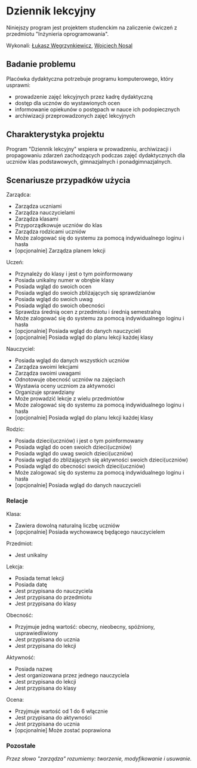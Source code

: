 # Dziennik lekcyjny

Niniejszy program jest projektem studenckim na zaliczenie ćwiczeń z przedmiotu
"Inżynieria oprogramowania".

Wykonali: [Łukasz Węgrzynkiewicz][1], [Wojciech Nosal][2]

## Badanie problemu

Placówka dydaktyczna potrzebuje programu komputerowego, który usprawni:
 * prowadzenie zajęć lekcyjnych przez kadrę dydaktyczną
 * dostęp dla ucznów do wystawionych ocen
 * informowanie opiekunów o postępach w nauce ich podopiecznych
 * archiwizacji przeprowadzonych zajęć lekcyjnych

## Charakterystyka projektu

Program "Dziennik lekcyjny" wspiera w prowadzeniu, archiwizacji i propagowaniu
zdarzeń zachodzących podczas zajęć dydaktycznych dla uczniów klas podstawowych, 
gimnazjalnych i ponadgimnazjalnych.

## Scenariusze przypadków użycia

Zarządca:
 * Zarządza uczniami
 * Zarządza nauczycielami
 * Zarządza klasami
 * Przyporządkowuje uczniów do klas
 * Zarządza rodzicami uczniów
 * Może zalogować się do systemu za pomocą indywidualnego loginu i hasła
 * [opcjonalnie] Zarządza planem lekcji 

Uczeń:
 * Przynależy do klasy i jest o tym poinformowany
 * Posiada unikalny numer w obrębie klasy
 * Posiada wgląd do swoich ocen
 * Posiada wgląd do swoich zbliżających się sprawdzianów
 * Posiada wgląd do swoich uwag
 * Posiada wgląd do swoich obecności
 * Sprawdza średnią ocen z przedmiotu i średnią semestralną
 * Może zalogować się do systemu za pomocą indywidualnego loginu i hasła
 * [opcjonalnie] Posiada wgląd do danych nauczycieli
 * [opcjonalnie] Posiada wgląd do planu lekcji każdej klasy

Nauczyciel:
 * Posiada wgląd do danych wszystkich uczniów
 * Zarządza swoimi lekcjami
 * Zarządza swoimi uwagami
 * Odnotowuje obecność uczniów na zajęciach
 * Wystawia oceny uczniom za aktywności
 * Organizuje sprawdziany
 * Może prowadzić lekcje z wielu przedmiotów
 * Może zalogować się do systemu za pomocą indywidualnego loginu i hasła
 * [opcjonalnie] Posiada wgląd do planu lekcji każdej klasy

Rodzic:
 * Posiada dzieci(uczniów) i jest o tym poinformowany
 * Posiada wgląd do ocen swoich dzieci(uczniów)
 * Posiada wgląd do uwag swoich dzieci(uczniów)
 * Posiada wgląd do zbliżających się aktywności swoich dzieci(uczniów) 
 * Posiada wgląd do obecności swoich dzieci(uczniów) 
 * Może zalogować się do systemu za pomocą indywidualnego loginu i hasła
 * [opcjonalnie] Posiada wgląd do danych nauczycieli
  
### Relacje 

Klasa:
 * Zawiera dowolną naturalną liczbę uczniów 
 * [opcjonalnie] Posiada wychowawcę będącego nauczycielem

Przedmiot:
 * Jest unikalny

Lekcja:
 * Posiada temat lekcji
 * Posiada datę
 * Jest przypisana do nauczyciela
 * Jest przypisana do przedmiotu
 * Jest przypisana do klasy

Obecność:
 * Przyjmuje jedną wartość: obecny, nieobecny, spóźniony, usprawiedliwiony
 * Jest przypisana do ucznia
 * Jest przypisana do lekcji

Aktywność:
 * Posiada nazwę
 * Jest organizowana przez jednego nauczyciela
 * Jest przypisana do lekcji
 * Jest przypisana do klasy
    
Ocena:
 * Przyjmuje wartość od 1 do 6 włącznie
 * Jest przypisana do aktywności
 * Jest przypisana do ucznia
 * [opcjonalnie] Może zostać poprawiona
 
### Pozostałe
  
_Przez słowo "zarządza" rozumiemy: tworzenie, modyfikowanie i usuwanie._

[1]:https://github.com/wegrzynkiewicz
[2]:https://github.com/WojtekNosal